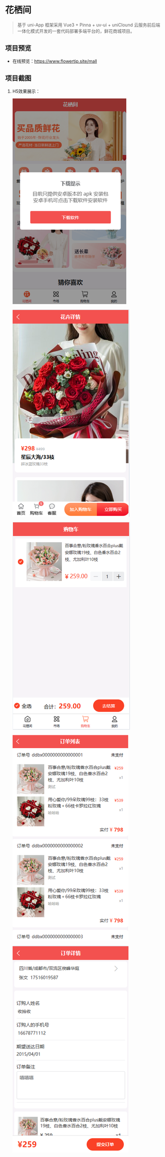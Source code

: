 # 花栖间
> 基于 uni-App 框架采用 Vue3 + Pinna + uv-ui + uniClound 云服务前后端一体化模式开发的一套代码部署多端平台的，鲜花商城项目。

## 项目预览
  - 在线预览：https://www.flowertip.site/mall

## 项目截图

1. H5效果展示：

    ![首页](docs/image.png)

    ![商品详情](docs/detail.png)

    ![购物车](docs/cart.png)

    ![订单列表](docs/order.png)

    ![订单详情](docs/orderDetail.png)